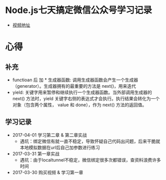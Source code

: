 

# Node.js七天搞定微信公众号学习记录
- [视频地址](http://coding.imooc.com/learn/list/38.html)


# 心得


## 补充
- functioan 后 加 * 生成器函数: 调用生成器函数会产生一个生成器（generator）。生成器拥有的最重要的方法是 next()，用来迭代
- yield: 关键字用来暂停和继续执行一个生成器函数。当外部调用生成器的 next() 方法时，yield 关键字右侧的表达式才会执行。执行结果会转化为一个对象（包含两个属性， value 和 done），作为 next() 方法的返回值。






 ## 学习记录
 - 2017-04-01 学习第二章 & 第二章实战
    - 遇坑：绑定微信有就一直不稳定，导致怀疑自己代码出问题，后来干脆就本地模拟数据在url后自己加参数进行练习
 - 2017-03-31 第一章实战
    - 遇坑：由于localtunnel不稳定，微信绑定很多次都错误，查资料浪费许多时间
 - 2017-03-30 购买视频 & 学习第一章